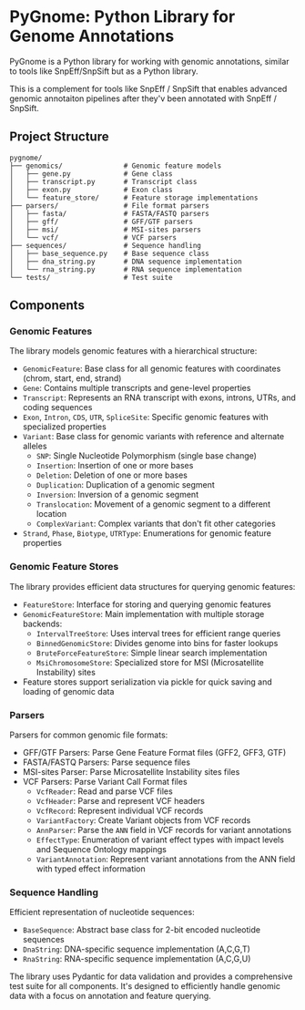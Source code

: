 # PyGnome: Python Library for Genome Annotations

PyGnome is a Python library for working with genomic annotations, similar to tools like SnpEff/SnpSift but as a Python library.

This is a complement for tools like SnpEff / SnpSift that enables advanced genomic annotaiton pipelines after they'v been annotated with SnpEff / SnpSift.


## Project Structure

```
pygnome/
├── genomics/               # Genomic feature models
│   ├── gene.py             # Gene class
│   ├── transcript.py       # Transcript class
│   ├── exon.py             # Exon class
│   └── feature_store/      # Feature storage implementations
├── parsers/                # File format parsers
│   ├── fasta/              # FASTA/FASTQ parsers
│   ├── gff/                # GFF/GTF parsers
│   ├── msi/                # MSI-sites parsers
│   └── vcf/                # VCF parsers
├── sequences/              # Sequence handling
│   ├── base_sequence.py    # Base sequence class
│   ├── dna_string.py       # DNA sequence implementation
│   └── rna_string.py       # RNA sequence implementation
└── tests/                  # Test suite
```

## Components

### Genomic Features
The library models genomic features with a hierarchical structure:

- `GenomicFeature`: Base class for all genomic features with coordinates (chrom, start, end, strand)
- `Gene`: Contains multiple transcripts and gene-level properties
- `Transcript`: Represents an RNA transcript with exons, introns, UTRs, and coding sequences
- `Exon`, `Intron`, `CDS`, `UTR`, `SpliceSite`: Specific genomic features with specialized properties
- `Variant`: Base class for genomic variants with reference and alternate alleles
  - `SNP`: Single Nucleotide Polymorphism (single base change)
  - `Insertion`: Insertion of one or more bases
  - `Deletion`: Deletion of one or more bases
  - `Duplication`: Duplication of a genomic segment
  - `Inversion`: Inversion of a genomic segment
  - `Translocation`: Movement of a genomic segment to a different location
  - `ComplexVariant`: Complex variants that don't fit other categories
- `Strand`, `Phase`, `Biotype`, `UTRType`: Enumerations for genomic feature properties

### Genomic Feature Stores
The library provides efficient data structures for querying genomic features:

- `FeatureStore`: Interface for storing and querying genomic features
- `GenomicFeatureStore`: Main implementation with multiple storage backends:
  - `IntervalTreeStore`: Uses interval trees for efficient range queries
  - `BinnedGenomicStore`: Divides genome into bins for faster lookups
  - `BruteForceFeatureStore`: Simple linear search implementation
  - `MsiChromosomeStore`: Specialized store for MSI (Microsatellite Instability) sites
- Feature stores support serialization via pickle for quick saving and loading of genomic data

### Parsers
Parsers for common genomic file formats:

- GFF/GTF Parsers: Parse Gene Feature Format files (GFF2, GFF3, GTF)
- FASTA/FASTQ Parsers: Parse sequence files
- MSI-sites Parser: Parse Microsatellite Instability sites files
- VCF Parsers: Parse Variant Call Format files
  - `VcfReader`: Read and parse VCF files
  - `VcfHeader`: Parse and represent VCF headers
  - `VcfRecord`: Represent individual VCF records
  - `VariantFactory`: Create Variant objects from VCF records
  - `AnnParser`: Parse the `ANN` field in VCF records for variant annotations
  - `EffectType`: Enumeration of variant effect types with impact levels and Sequence Ontology mappings
  - `VariantAnnotation`: Represent variant annotations from the ANN field with typed effect information

### Sequence Handling
Efficient representation of nucleotide sequences:

- `BaseSequence`: Abstract base class for 2-bit encoded nucleotide sequences
- `DnaString`: DNA-specific sequence implementation (A,C,G,T)
- `RnaString`: RNA-specific sequence implementation (A,C,G,U)

The library uses Pydantic for data validation and provides a comprehensive test suite for all components. It's designed to efficiently handle genomic data with a focus on annotation and feature querying.

